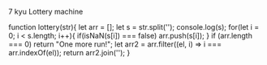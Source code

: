 7 kyu
Lottery machine

function lottery(str){
  let arr = [];
 let s =  str.split('');
  console.log(s);
  for(let i = 0; i < s.length; i++){
    if(isNaN(s[i]) === false)
     arr.push(s[i]); 
  }
  if (arr.length === 0) return "One more run!";
 let arr2 =  arr.filter((el, i) => i === arr.indexOf(el));
 return arr2.join('');
 }
